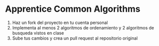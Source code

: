 # Apprentice Common Algorithms

1. Haz un fork del proyecto en tu cuenta personal
2. Implementa al menos 2 algoritmos de ordenamiento y 2 algoritmos de busqueda vistos en clase
3. Sube tus cambios y crea un pull request al repositorio original
